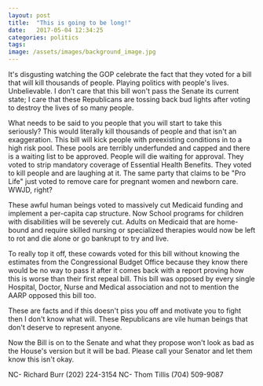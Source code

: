 ```yaml
---
layout: post
title:  "This is going to be long!"
date:   2017-05-04 12:34:25
categories: politics
tags: 
image: /assets/images/background_image.jpg
---
```


It's disgusting watching the GOP celebrate the fact that they voted for a bill that will kill thousands of people. Playing politics with people's lives. Unbelievable. I don't care that this bill won't pass the Senate its current state; I care that these Republicans are tossing back bud lights after voting to destroy the lives of so many people.

What needs to be said to you people that you will start to take this seriously? This would literally kill thousands of people and that isn't an exaggeration. This bill will kick people with preexisting conditions in to a high risk pool. These pools are terribly underfunded and capped and there is a waiting list to be approved. People will die waiting for approval. They voted to strip mandatory coverage of Essential Health Benefits. They voted to kill people and are laughing at it. The same party that claims to be "Pro Life" just voted to remove care for pregnant women and newborn care. WWJD, right?

These awful human beings voted to massively cut Medicaid funding and implement a per-capita cap structure. Now School programs for children with disabilities will be severely cut. Adults on Medicaid that are home-bound and require skilled nursing or specialized therapies would now be left to rot and die alone or go bankrupt to try and live.

To really top it off, these cowards voted for this bill without knowing the estimates from the Congressional Budget Office because they know there would be no way to pass it after it comes back with a report proving how this is worse than their first repeal bill. This bill was opposed by every single Hospital, Doctor, Nurse and Medical association and not to mention the AARP opposed this bill too.

These are facts and if this doesn't piss you off and motivate you to fight then I don't know what will. These Republicans are vile human beings that don't deserve to represent anyone.

Now the Bill is on to the Senate and what they propose won't look as bad as the House's version but it will be bad. Please call your Senator and let them know this isn't okay.

NC- Richard Burr (202) 224-3154
NC- Thom Tillis (704) 509-9087
